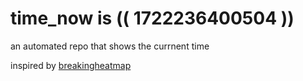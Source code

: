 # time_now is (( 1722236400504 ))

an automated repo that shows the currnent time

inspired by [breakingheatmap](https://github.com/breakingheatmap/breakingheatmap)